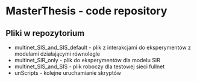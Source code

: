 # MasterThesis - code repository
## Pliki w repozytorium
* multinet_SIS_and_SIS_default - plik z interakcjami do eksperymentów z modelami działającymi równolegle
* multinet_SIR_only - plik do eksperymentów dla modelu SIR
* multinet_SIS_and_SIS - plik roboczy dla testowej sieci fullnet 
* unScripts - kolejne uruchamianie skryptów

